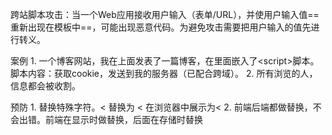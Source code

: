 跨站脚本攻击：当一个Web应用接收用户输入（表单/URL），并使用户输入值==重新出现在模板中==，可能出现恶意代码。为避免攻击需要把用户输入的值先进行转义。

案例
	1. 一个博客网站，我在上面发表了一篇博客，在里面嵌入了\<script>脚本。脚本内容：获取cookie，发送到我的服务器（已配合跨域）。
	2. 所有浏览的人，信息都会被收割。

预防
	1. 替换特殊字符。< 替换为 &lt;   在浏览器中展示为<
	2. 前端后端都做替换，不会出错。前端在显示时做替换，后面在存储时替换